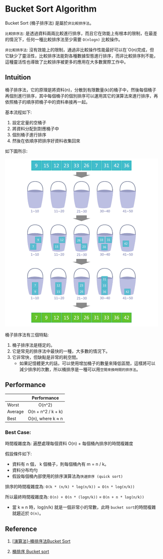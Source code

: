 # Bucket Sort Algorithm

Bucket Sort (桶子排序法) 是屬於`非比較排序法`。

`比較排序法`: 是透過資料兩兩比較進行排序，而且它在效能上有根本的限制，在最差的情況下，任何一種比較排序法至少需要 `O(nlogn)` 比較操作。

`非比較排序法`: 沒有效能上的限制，通過非比較操作性能最好可以在`O(n)完成，但它缺少了靈活性，比較排序法能對各種數據型態進行排序，而非比較排序則不能，這種靈活性也導致了比較排序被更多的應用在大多數實際工作中。

## Intuition

桶子排序法，它的原理是將資料(n)，分散到有限數量(k)的桶子中，然後每個桶子再個別進行排序，其中每個桶子的個別排序可以運用其它的演算法來進行排序，再依照桶子的順序把桶子中的資料串接再一起。

基本流程如下:

1. 設定定量的空桶子
2. 將資料分配到對應桶子中
3. 個別桶子進行排序
4. 然後在依順序把排序好資料收集回來

如下圖所示:

![](./img/bucket_sort.jpeg)

桶子排序法有三個特點:

1. 桶子排序法是穩定的。
2. 它是常見的排序法中最快的一種，大多數的情況下。
3. 它非常快，但缺點是非常的耗空間。
   - 如果記憶體更大的話，可以使用增加桶子的數量來降低區間，這樣將可以減少排序的次數，所以桶排序是一種可以用`空間來換時間的排序法`。


## Performance

|  | Performance  |
| :- | :-: |
| Worst | O(n^2) |
| Average | O(n + n^2 / k + k) |
| Best | O(n), where k ≈ n |

### Best Case:

時間複雜度為: 遍歷處理每個資料 O(n) + 每個桶內排序的時間複雜度

假設條件如下:

- 資料有 n 個， k 個桶子，則每個桶內有 m = n / k。
- 資料分布均勻
- 假設每個桶內部使用的排序演算法為`快速排序 (quick sort)`

排序的時間複雜度為: `O(k * (n/k) * log(n/k)) = O(n * log(n/k))`

所以最終時間複雜度為: `O(n) + O(n * (logn/k))`
                  = `O(n + n * log(n/k))`

* 當 k ≈ n 時，log(n/k) 就是一個非常小的常數，此時 `bucket sort`的時間複雜就趨近於 `O(n)`。

## Reference

1. [[演算法]-桶排序法Bucket Sort](https://ithelp.ithome.com.tw/articles/10279536?sc=iThelpR)

2. [桶排序 Bucket sort](https://rust-algo.club/sorting/bucket_sort/)
